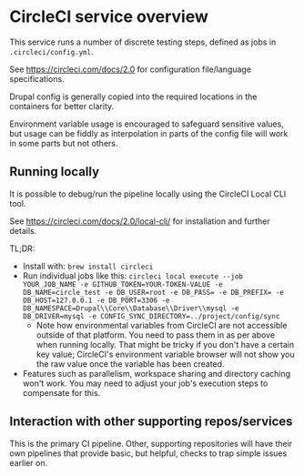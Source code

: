# CircleCI service overview

This service runs a number of discrete testing steps, defined as jobs in `.circleci/config.yml`.

See https://circleci.com/docs/2.0 for configuration file/language specifications.

Drupal config is generally copied into the required locations in the containers for better clarity.

Environment variable usage is encouraged to safeguard sensitive values, but usage can be fiddly as interpolation in parts of the config file will work in some parts but not others.

## Running locally

It is possible to debug/run the pipeline locally using the CircleCI Local CLI tool.

See https://circleci.com/docs/2.0/local-cli/ for installation and further details.

TL;DR:

- Install with: `brew install circleci`
- Run individual jobs like this: `circleci local execute --job YOUR_JOB_NAME -e GITHUB_TOKEN=YOUR-TOKEN-VALUE -e DB_NAME=circle_test -e DB_USER=root -e DB_PASS= -e DB_PREFIX= -e DB_HOST=127.0.0.1 -e DB_PORT=3306 -e DB_NAMESPACE=Drupal\\Core\\Database\\Driver\\mysql -e DB_DRIVER=mysql -e CONFIG_SYNC_DIRECTORY=../project/config/sync`
  - Note how environmental variables from CircleCI are not accessible outside of that platform. You need to pass them in as per above when running locally. That might be tricky if you don't have a certain key value; CircleCI's environment variable browser will not show you the raw value once the variable has been created.
- Features such as parallelism, workspace sharing and directory caching won't work. You may need to adjust your job's execution steps to compensate for this.

## Interaction with other supporting repos/services

This is the primary CI pipeline. Other, supporting repositories will have their own pipelines that provide basic, but helpful, checks to trap simple issues earlier on.
